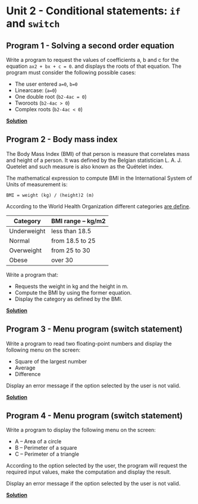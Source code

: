 # Unit 2 - Conditional statements: `if` and `switch`

## Program 1 - Solving a second order equation
Write a program to request the values of coefficients a, b and c for the equation `ax2 + bx + c = 0`. and displays the roots of that equation. The program must consider the following possible cases:

- The user entered `a=0`, `b=0` 
- Linearcase: (`a=0`)
- One double root (`b2-4ac = 0`)
- Tworoots (`b2-4ac > 0`)
- Complex roots (`b2-4ac < 0`)

**[Solution](2_1_orderEquation.c)**

## Program 2 - Body mass index
The Body Mass Index (BMI) of that person is measure that correlates mass and height of a person. It was defined by the Belgian statistician L. A. J. Quetelet and such measure is also known as the Quételet index.

The mathematical expression to compute BMI in the International System of Units of measurement is: 

`BMI = weight (kg) / (height)2 (m)`

According to the World Health Organization different categories [are define](http://en.wikipedia.org/wiki/Body_mass_index).

| Category    | BMI range – kg/m2 |
| ----------- | ----------- |
| Underweight | less than 18.5 |
| Normal | from 18.5 to 25 |
| Overweight | from 25 to 30 |
| Obese | over 30 |

Write a program that:
- Requests the weight in kg and the height in m.
- Compute the BMI by using the former equation.
- Display the category as defined by the BMI.

**[Solution](2_2_bodyMassIndex.c)**

## Program 3 - Menu program (switch statement)
Write a program to read two floating-point numbers and display the following menu on the screen:

- Square of the largest number
- Average
- Difference

Display an error message if the option selected by the user is not valid.

**[Solution](2_3_squareMenu.c)**

## Program 4 - Menu program (switch statement)
Write a program to display the following menu on the screen: 

- A – Area of a circle
- B – Perimeter of a square
- C – Perimeter of a triangle

According to the option selected by the user, the program will request the required input values, make the computation and display the result.

Display an error message if the option selected by the user is not valid.

**[Solution](2_4_formsMenu.c)**